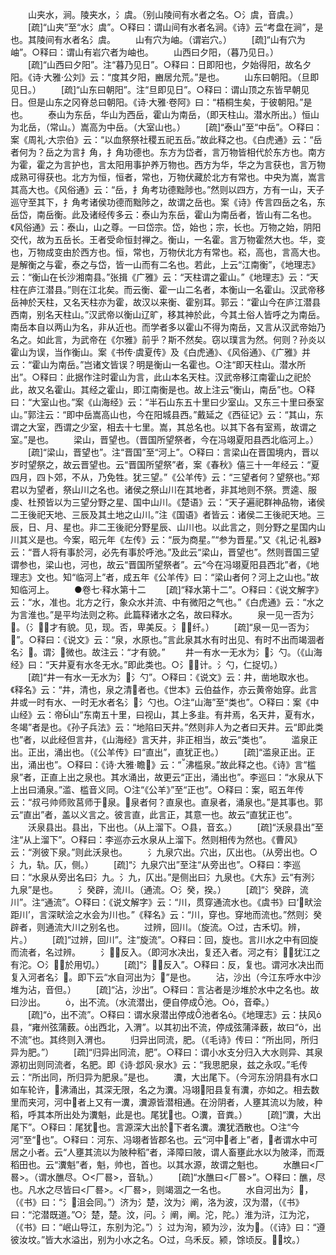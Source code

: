 <!-- { "loadSidebar": true } -->
　　山夹水，涧。陵夹水，氵虞。（别山陵间有水者之名。○氵虞，音虞。）
　　[疏]“山夹”至“水氵虞”。○释曰：谓山间有水者名涧。《诗》云“考盘在涧”，是也。其陵间有水者名氵虞。
　　山有穴为岫。（谓岩穴。）
　　[疏]“山有穴为岫”。○释曰：谓山有岩穴者为岫也。
　　山西曰夕阳，（暮乃见日。）
　　[疏]“山西曰夕阳”。注“暮乃见日”。○释曰：日即阳也，夕始得阳，故名夕阳。《诗·大雅·公刘》云：“度其夕阳，豳居允荒。”是也。
　　山东曰朝阳。（旦即见日。）
　　[疏]“山东曰朝阳”。注“旦即见日”。○释曰：谓山顶之东皆早朝见日。但是山东之冈脊总曰朝阳。《诗·大雅·卷阿》曰：“梧桐生矣，于彼朝阳。”是也。
　　泰山为东岳，华山为西岳，霍山为南岳，（即天柱山。潜水所出。）恒山为北岳，（常山。）嵩高为中岳。（大室山也。）
　　[疏]“泰山”至“中岳”。○释曰：案《周礼·大宗伯》云：“以血祭祭社稷五祀五岳。”故此释之也。《白虎通》云：“岳者何为？岳之为言扌角，扌角功德也。东方为岱者，言万物皆相代於东方也。南方为霍，霍之为言护也，言太阳用事护养万物也。西方为华，华之为言获也，言万物成熟可得获也。北方为恒，恒者，常也，万物伏藏於北方有常也。中央为嵩，嵩言其高大也。《风俗通》云：“岳，扌角考功德黜陟也。”然则以四方，方有一山，天子巡守至其下，扌角考诸侯功德而黜陟之，故谓之岳也。案《诗》传言四岳之名，东岳岱，南岳衡。此及诸经传多云：泰山为东岳，霍山为南岳者，皆山有二名也。《风俗通》云：泰山，山之尊。一曰岱宗。岱，始也；宗，长也。万物之始，阴阳交代，故为五岳长。王者受命恒封禅之。衡山，一名霍。言万物霍然大也。华，变也，万物成变由於西方也。恒，常也，万物伏北方有常也。崧，高也，言高大也。是解衡之与霍，泰之与岱，皆一山而有二名也。若此，上云“江南衡”，《地理志》云：“衡山在长沙湘南县。”张揖《广雅》云：“天柱谓之霍山。”《地理志》云：“天柱在庐江潜县。”则在江北矣。而云衡、霍一山二名者，本衡山一名霍山。汉武帝移岳神於天柱，又名天柱亦为霍，故汉以来衡、霍别耳。郭云：“霍山今在庐江潜县西南，别名天柱山。”汉武帝以衡山辽旷，移其神於此，今其土俗人皆呼之为南岳。南岳本自以两山为名，非从近也。而学者多以霍山不得为南岳，又言从汉武帝始乃名之。如此言，为武帝在《尔雅》前乎？斯不然矣。窃以璞言为然。何则？孙炎以霍山为误，当作衡山。案《书传·虞夏传》及《白虎通》、《风俗通》、《广雅》并云：“霍山为南岳。”岂诸文皆误？明是衡山一名霍也。○注“即天柱山。潜水所出”。○释曰：此据作注时霍山为言，此山本名天柱。汉武帝移江南霍山之祀於此，故又名霍山。其经之霍山，即江南衡是也。故上注云“衡山，南岳”也。○释曰：“大室山也。”案《山海经》云：“半石山东五十里曰少室山。又东三十里曰泰室山。”郭注云：“即中岳嵩高山也，今在阳城县西。”戴延之《西征记》云：“其山，东谓之大室，西谓之少室，相去十七里。嵩，其总名也。以其下各有室焉，故谓之室。”是也。
　　梁山，晋望也。（晋国所望祭者，今在冯翊夏阳县西北临河上。）
　　[疏]“梁山，晋望也”。注“晋国”至“河上”。○释曰：言梁山在晋国境内，晋以岁时望祭之，故云晋望也。云“晋国所望祭”者，案《春秋》僖三十一年经云：“夏四月，四卜郊，不从，乃免牲。犹三望。”《公羊传》云：“三望者何？望祭也。”郑君以为望者，祭山川之名也。诸侯之祭山川在其地者，非其地则不祭。贾逵、服虔、杜预皆以为三望分野之星、国中山川。《楚语》云：“天子遍祀群神品物，诸侯二王後祀天地、三辰及其土地之山川。”注《国语》者皆云：诸侯二王後祀天地。三辰，日、月、星也。非二王後祀分野星辰、山川也。以此言之，则分野之星国内山川其义是也。今案，昭元年《左传》云：“辰为商星。”“参为晋星。”又《礼记·礼器》云：“晋人将有事於河，必先有事於呼池。”及此云“梁山，晋望也”。然则晋国三望谓参也，梁山也，河也，故云“晋国所望祭者”。云“今在冯翊夏阳县西北”者，《地理志》文也。知“临河上”者，成五年《公羊传》曰：“梁山者何？河上之山也。”故知临河上。
　　●卷七·释水第十二
　　[疏]“释水第十二”。○释曰：《说文解字》云：“水，准也。北方之行，象众水并流、中有微阳之气也。”《白虎通》云：“水之为言淮也。”是平均法则之称。此篇释诸水之名，故曰释水。
　　泉一见一否为氵。（氵，才有貌。见，现。否，卑美反。氵，纤。）
　　[疏]“泉一见一否为氵”。○释曰：《说文》云：“泉，水原也。”言此泉其水有时出见、有时不出而竭涸者名氵。谓氵微也。故注云：“才有貌。”
　　井一有水一无水为氵氵勺。（《山海经》曰：“天井夏有水冬无水。”即此类也。○氵，计。氵勺，仁捉切。）
　　[疏]“井一有水一无水为氵氵勺”。○释曰：《说文》云：井，凿地取水也。《释名》云：“井，清也，泉之清者也。《世本》云伯益作，亦云黄帝始穿。此言井或一时有水、一时无水者名氵氵勺也。○注“山海”至“类也”。○释曰：案《中山经》云：帝山“东南五十里，曰视山，其上多韭。有井焉，名天井，夏有水，冬竭”者是也。《孙子兵法》云：“地陷曰天井。”然则非人为之者曰天井。云“即此类也”者，以此经但言井，《山海经》言天井，非正相当，故云“类也”。
　　滥泉正出。正出，涌出也。（《公羊传》曰“直出”，直犹正也。）
　　[疏]“滥泉正出。正出，涌出也”。○释曰：《诗·大雅·瞻》云：“沸槛泉。”故此释之也。《诗》言“槛泉”者，正直上出之泉也。其水涌出，故更云“正出，涌出也”。李巡曰：“水泉从下上出曰涌泉。”滥、槛音义同。○注“《公羊》”至“正也”。○释曰：案，昭五年传云：“叔弓帅师败莒师于泉。泉者何？直泉也。直泉者，涌泉也。”是其事也。郭云“直出”者，盖以义言之。彼言直，此言正，其意一也。故云“直犹正也”。
　　沃泉县出。县出，下出也。（从上溜下。○县，音玄。）
　　[疏]“沃泉县出”至注“从上溜下”。○释曰：李巡亦云水泉从上溜下。然则相传为然也。《曹风》云：“洌彼下泉。”则此沃泉也。
　　氵九泉穴出。穴出，仄出也。（从旁出也。○氵九，轨。仄，侧。）
　　[疏]“氵九泉穴出”至注“从旁出也”。○释曰：李巡曰：“水泉从旁出名曰氵九。氵九，仄出。”是侧出曰氵九泉也。《大东》云“有洌氵九泉”是也。
　　氵癸辟，流川。（通流。○氵癸，揆。）
　　[疏]“氵癸辟，流川”。注“通流”。○释曰：《说文解字》云：“川，贯穿通流水也。《虞书》曰‘畎浍距川’，言深畎浍之水会为川也。”《释名》云：“川，穿也。穿地而流也。”然则氵癸辟者，则通流大川之别名也。
　　过辨，回川。（旋流。○过，古禾切。辨，片。）
　　[疏]“过辨，回川”。注“旋流”。○释曰：回，旋也。言川水之中有回旋而流者，名过辨。
　　氵，反入。（即河水决出，复还入者。河之有氵，犹江之有沱。○氵，於用切。）
　　[疏]“氵，反入”。○释曰：反，复也。谓河水决出而复入河者名氵。即下云“水自河出为氵”是也。
　　沾，沙出（今江东呼水中沙堆为沾，音但。）
　　[疏]“沾，沙出”。○释曰：言沾者是沙堆於水中之名也。故曰沙出。
　　，出不流。（水流潜出，便自停成池。○，音牵。）
　　[疏]“，出不流”。○释曰：谓水泉潜出停成池者名。《地理志》云：扶风县，“雍州弦蒲薮。出西北，入渭”。以其初出不流，停成弦蒲泽薮，故曰“，出不流”也。其终则入渭也。
　　归异出同流，肥。（《毛诗》传曰：“所出同，所归异为肥。”）
　　[疏]“归异出同流，肥”。○释曰：谓小水支分归入大水则异、其泉源初出则同流者，名肥。即《诗·邶风·泉水》云：“我思肥泉，兹之永叹。”毛传云：“所出同，所归异为肥泉。”是也。
　　瀵，大出尾下。（今河东汾阴县有水口如车轮许，沸涌出，其深无限，名之为瀵。冯翊阳县复有瀵，亦如之。相去数里而夹河，河中者上又有一瀵，瀵源皆潜相通。在汾阴者，人壅其流以为陂，种稻，呼其本所出处为瀵魁，此是也。尾犹也。○瀵，音粪。）
　　[疏]“瀵，大出尾下”。○释曰：尾犹也。言源深大出於下者名瀵。瀵犹洒散也。○注“今河”至“也”。○释曰：河东、冯翊者皆郡名也。云“河中者上”者，者谓水中可居之小者。云“人壅其流以为陂种稻”者，泽障曰陂，谓人畜壅此水以为陂泽，而溉稻田也。云“瀵魁”者，魁，帅也，首也。以其水源，故谓之魁也。
　　水醮曰<厂晷>。（谓水醮尽。○<厂晷>，音轨。）
　　[疏]“水醮曰<厂晷>”。○释曰：醮，尽也。凡水之尽皆曰<厂晷>。<厂晷>，则竭涸之一名也。
　　水自河出为氵，（《书》曰：“氵沮会同。”）济为氵楚，汶为氵阐，洛为波，汉为潜，（《书》曰：“沱潜既道。”○氵楚，楚。汶，问。氵阐，阐。沱，陀。）淮为浒，江为沱，（《书》曰：“岷山导江，东别为沱。”）氵过为洵，颍为沙，汝为。（《诗》曰：“遵彼汝坟。”皆大水溢出，别为小水之名。○过，乌禾反。颍，馀顷反。，坟。）
